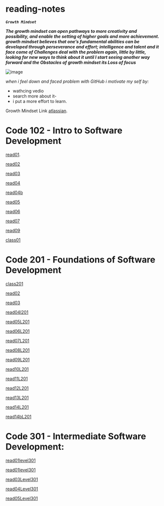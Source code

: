 # reading-notes
***`Growth Mindset`*** 

***The growth mindset can open pathways to more creativity and possibility, and enable the setting of higher goals and more achievement. growth mindset believes that one’s fundamental abilities can be developed through perseverance and effort; intelligence and talent and it face come of Challenges  deal with the problem again, little by little, looking for new ways to think about it until I start seeing another way forward and the Obstacles of growth mindset its Loss of focus***

![image](https://th.bing.com/th/id/Ree64d7cbc5edfdc950e5b95bb1c3a2c8?rik=wu%2fioHJOsOEg9w&riu=http%3a%2f%2fsites.sandiego.edu%2fieeblog%2ffiles%2f2016%2f05%2f2013_11_29-Growth-Mindset.png&ehk=A8yzi2M%2fkBEJaZ5bKYjYar%2bXH4RgO07baJBWiJuopg0%3d&risl=&pid=ImgRaw)

_when i feel down and faced problem with GitHub i motivate my self by:_ 
- wathcing vedio 
- search more about it-
- i put a more effort to learn.

Growth Mindset Link [atlassian](https://www.atlassian.com/blog/inside-atlassian/growth-mindset).

# Code 102 - Intro to Software Development

[read01](https://github.com/baradweelrawan/reading-notes/blob/main/read01.md).

[read02](https://github.com/baradweelrawan/reading-notes/blob/main/read02.md)

[read03](https://github.com/baradweelrawan/reading-notes/blob/main/read03.md)

[read04](https://github.com/baradweelrawan/reading-notes/blob/main/read04.md)

[read04b](https://github.com/baradweelrawan/reading-notes/blob/main/read04b.md)

[read05](https://github.com/baradweelrawan/reading-notes/blob/main/read05.md)

[read06](https://github.com/baradweelrawan/reading-notes/blob/main/read06.md)

[read07](https://github.com/baradweelrawan/reading-notes/blob/main/read06.md)

[read09](https://github.com/baradweelrawan/reading-notes/blob/main/read09.md)

[class01](https://github.com/baradweelrawan/reading-notes/blob/main/class01.md)


# Code 201 - Foundations of Software Development

[class201](https://github.com/baradweelrawan/reading-notes/tree/main/class201)

[read02](https://github.com/baradweelrawan/reading-notes/blob/main/class201/read02.md)

[read03](https://github.com/baradweelrawan/reading-notes/blob/main/class201/read03.md)

[read04l201](https://github.com/baradweelrawan/reading-notes/blob/main/class201/read04l201.md)

[read05L201](https://github.com/baradweelrawan/reading-notes/blob/main/class201/read05L201.md)

[read06L201](https://github.com/baradweelrawan/reading-notes/blob/main/class201/read06L201.md#this-is-read06-from-201)

[read07L201](https://github.com/baradweelrawan/reading-notes/blob/main/class201/read07L201.md)

[read08L201](https://github.com/baradweelrawan/reading-notes/blob/main/class201/read08L201.md)

[read09L201](https://github.com/baradweelrawan/reading-notes/blob/main/class201/read09L201.md)


[read10L201](https://github.com/baradweelrawan/reading-notes/blob/main/class201/read10L201.md)

[read11L201](https://github.com/baradweelrawan/reading-notes/blob/main/class201/read11L201.md)

[read12L201](https://github.com/baradweelrawan/reading-notes/blob/main/class201/read12L201.md)

[read13L201](https://github.com/baradweelrawan/reading-notes/blob/main/class201/read13L201.md)

[read14L201](https://github.com/baradweelrawan/reading-notes/blob/main/class201/read14L201.md)

[read14bL201](https://github.com/baradweelrawan/reading-notes/blob/main/class201/read14bL201.md)

#  Code 301 - Intermediate Software Development:

[read01level301](https://github.com/baradweelrawan/reading-notes/blob/main/level301/read01.md)

[read01level301](https://github.com/baradweelrawan/reading-notes/blob/main/level301/read02Leve301.md)

[read03Level301](https://github.com/baradweelrawan/reading-notes/blob/main/level301/read03Level301.md)

[read04Level301](https://github.com/baradweelrawan/reading-notes/blob/main/level301/read04Level301.md)

[read05Level301](https://github.com/baradweelrawan/reading-notes/blob/main/level301/read04Level301.md)